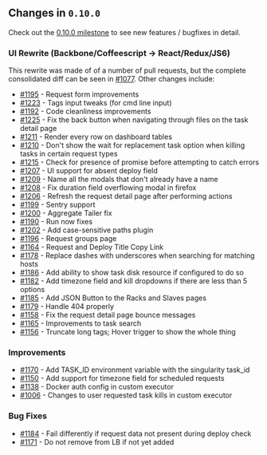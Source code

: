 ## Changes in `0.10.0`

Check out the [0.10.0 milestone](https://github.com/HubSpot/Singularity/issues?q=milestone%3A0.10.0+is%3Aclosed) to see new features / bugfixes in detail.

### UI Rewrite (Backbone/Coffeescript -> React/Redux/JS6)

This rewrite was made of of a number of pull requests, but the complete consolidated diff can be seen in [#1077](https://github.com/HubSpot/Singularity/pull/1077). Other changes include:

- [#1195](https://github.com/HubSpot/Singularity/pull/1195) - Request form improvements
- [#1223](https://github.com/HubSpot/Singularity/pull/1223) - Tags input tweaks (for cmd line input) 
- [#1192](https://github.com/HubSpot/Singularity/pull/1192) - Code cleanliness improvements
- [#1225](https://github.com/HubSpot/Singularity/pull/1225) - Fix the back button when navigating through files on the task detail page 
- [#1211](https://github.com/HubSpot/Singularity/pull/1211) - Render every row on dashboard tables 
- [#1210](https://github.com/HubSpot/Singularity/pull/1210) - Don't show the wait for replacement task option when killing tasks in certain request types 
- [#1215](https://github.com/HubSpot/Singularity/pull/1215) - Check for presence of promise before attempting to catch errors 
- [#1207](https://github.com/HubSpot/Singularity/pull/1207) - UI support for absent deploy field 
- [#1209](https://github.com/HubSpot/Singularity/pull/1209) - Name all the modals that don't already have a name 
- [#1208](https://github.com/HubSpot/Singularity/pull/1208) - Fix duration field overflowing modal in firefox 
- [#1206](https://github.com/HubSpot/Singularity/pull/1206) - Refresh the request detail page after performing actions 
- [#1199](https://github.com/HubSpot/Singularity/pull/1199) - Sentry support
- [#1200](https://github.com/HubSpot/Singularity/pull/1200) - Aggregate Tailer fix 
- [#1190](https://github.com/HubSpot/Singularity/pull/1190) - Run now fixes
- [#1202](https://github.com/HubSpot/Singularity/pull/1202) - Add case-sensitive paths plugin 
- [#1196](https://github.com/HubSpot/Singularity/pull/1196) - Request groups page
- [#1164](https://github.com/HubSpot/Singularity/pull/1164) - Request and Deploy Title Copy Link 
- [#1178](https://github.com/HubSpot/Singularity/pull/1178) - Replace dashes with underscores when searching for matching hosts 
- [#1186](https://github.com/HubSpot/Singularity/pull/1186) - Add ability to show task disk resource if configured to do so 
- [#1182](https://github.com/HubSpot/Singularity/pull/1182) - Add timezone field and kill dropdowns if there are less than 5 options 
- [#1185](https://github.com/HubSpot/Singularity/pull/1185) - Add JSON Button to the Racks and Slaves pages 
- [#1179](https://github.com/HubSpot/Singularity/pull/1179) - Handle 404 properly
- [#1158](https://github.com/HubSpot/Singularity/pull/1158) - Fix the request detail page bounce messages 
- [#1165](https://github.com/HubSpot/Singularity/pull/1165) - Improvements to task search
- [#1156](https://github.com/HubSpot/Singularity/pull/1156) - Truncate long tags; Hover trigger to show the whole thing 

### Improvements

- [#1170](https://github.com/HubSpot/Singularity/pull/1170) - Add TASK_ID environment variable with the singularity task_id 
- [#1150](https://github.com/HubSpot/Singularity/pull/1150) - Add support for timezone field for scheduled requests
- [#1138](https://github.com/HubSpot/Singularity/pull/1138) - Docker auth config in custom executor
- [#1006](https://github.com/HubSpot/Singularity/pull/1006) - Changes to user requested task kills in custom executor 

### Bug Fixes

- [#1184](https://github.com/HubSpot/Singularity/pull/1184) - Fail differently if request data not present during deploy check 
- [#1171](https://github.com/HubSpot/Singularity/pull/1171) - Do not remove from LB if not yet added 
